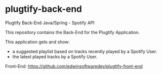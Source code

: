 # plugtify-back-end
Plugtify Back-End Java/Spring - Spotify API

This repository contains the Back-End for the Plugtify Application.

This application gets and show:

* a suggested playlist based on tracks recently played by a Spotify User.
* the latest played tracks by a Spotify User.

Front-End: https://github.com/edwinsoftwaredev/plugtify-front-end
